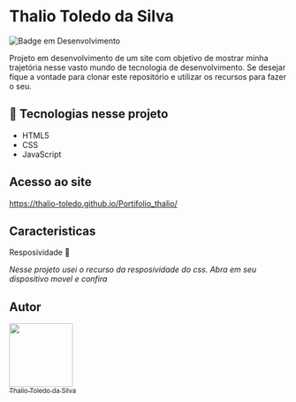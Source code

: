 # Thalio Toledo da Silva

![Badge em Desenvolvimento](http://img.shields.io/static/v1?label=STATUS&message=EM%20DESENVOLVIMENTO&color=blue&style=for-the-badge)

Projeto em desenvolvimento de um site com objetivo de mostrar minha trajetória nesse vasto mundo de tecnologia de desenvolvimento. Se desejar fique a vontade 
para clonar este repositório e utilizar os recursos para fazer o seu.

## :hammer: Tecnologias nesse projeto

- HTML5 
- CSS
- JavaScript

## Acesso ao site

https://thalio-toledo.github.io/Portifolio_thalio/

## Caracteristicas

Resposividade
:hammer: 

*Nesse projeto usei o recurso da resposividade do css. Abra em seu dispositivo movel e confira*  


## Autor

 [<img src="https://avatars.githubusercontent.com/u/69974271?v=4" width=115><br><sub>Thalio Toledo da Silva</sub>](https://github.com/Thalio-Toledo) 

